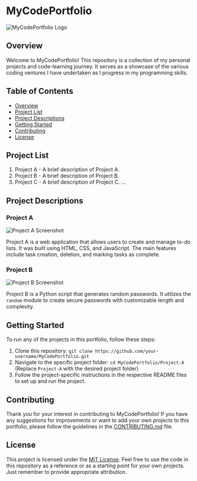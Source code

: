 # MyCodePortfolio

![MyCodePortfolio Logo](https://example.com/mycodeportfolio_logo.png)

## Overview

Welcome to MyCodePortfolio! This repository is a collection of my personal projects and code-learning journey. It serves as a showcase of the various coding ventures I have undertaken as I progress in my programming skills.

## Table of Contents

- [Overview](#overview)
- [Project List](#project-list)
- [Project Descriptions](#project-descriptions)
- [Getting Started](#getting-started)
- [Contributing](#contributing)
- [License](#license)

## Project List

1. Project A - A brief description of Project A.
2. Project B - A brief description of Project B.
3. Project C - A brief description of Project C.
...
<!-- Add more projects here -->

## Project Descriptions

### Project A

![Project A Screenshot](https://example.com/project_a_screenshot.png)

Project A is a web application that allows users to create and manage to-do lists. It was built using HTML, CSS, and JavaScript. The main features include task creation, deletion, and marking tasks as complete.

### Project B

![Project B Screenshot](https://example.com/project_b_screenshot.png)

Project B is a Python script that generates random passwords. It utilizes the `random` module to create secure passwords with customizable length and complexity.

<!-- Add descriptions for other projects -->

## Getting Started

To run any of the projects in this portfolio, follow these steps:

1. Clone this repository: `git clone https://github.com/your-username/MyCodePortfolio.git`
2. Navigate to the specific project folder: `cd MyCodePortfolio/Project-A` (Replace `Project-A` with the desired project folder)
3. Follow the project-specific instructions in the respective README files to set up and run the project.

## Contributing

Thank you for your interest in contributing to MyCodePortfolio! If you have any suggestions for improvements or want to add your own projects to this portfolio, please follow the guidelines in the [CONTRIBUTING.md](CONTRIBUTING.md) file.

## License

This project is licensed under the [MIT License](LICENSE). Feel free to use the code in this repository as a reference or as a starting point for your own projects. Just remember to provide appropriate attribution.
